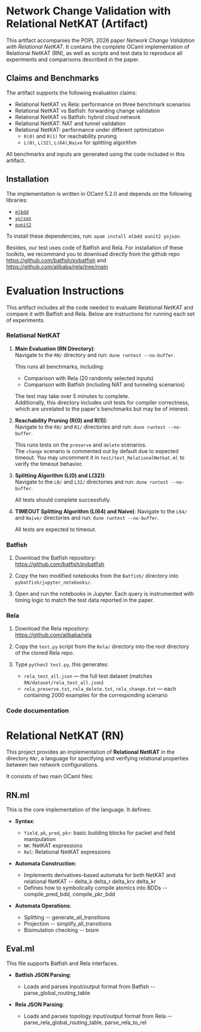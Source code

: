# Network Change Validation with Relational NetKAT (Artifact)

This artifact accompanies the POPL 2026 paper *Network Change Validation with Relational NetKAT*. 
It contains the complete OCaml implementation of Relational NetKAT (RN), as well as scripts and test data 
to reproduce all experiments and comparisons described in the paper.

## Claims and Benchmarks

The artifact supports the following evaluation claims:

- Relational NetKAT vs Rela: performance on three benchmark scenarios
- Relational NetKAT vs Batfish: forwarding change validation
- Relational NetKAT vs Batfish: hybrid cloud network
- Relational NetKAT: NAT and tunnel validation
- Relational NetKAT: performance under different optimization
  - `R(0)` and `R(1)` for reachability pruning
  - `L(0)`, `L(32)`, `L(64)`,`Naive` for splitting algorithm

All benchmarks and inputs are generated using the code included in this artifact.

## Installation

The implementation is written in OCaml 5.2.0 and depends on the following libraries:

- [`mlbdd`](https://opam.ocaml.org/packages/mlbdd/)
- [`yojson`](https://opam.ocaml.org/packages/yojson/)
- [`ounit2`](https://opam.ocaml.org/packages/ounit2/)

To install these dependencies, run: `opam install mlbdd ounit2 yojson`.

Besides, our test uses code of Batfish and Rela. For installation of these toolkits, we recommand you to download
directly from the github repo https://github.com/batfish/pybatfish and https://github.com/alibaba/rela/tree/main

# Evaluation Instructions

This artifact includes all the code needed to evaluate Relational NetKAT and compare it with Batfish and Rela. 
Below are instructions for running each set of experiments.

### Relational NetKAT

1. **Main Evaluation (RN Directory)**:  
   Navigate to the `RN/` directory and run: `dune runtest --no-buffer`.
   
	This runs all benchmarks, including:
	- Comparison with Rela (20 randomly selected inputs)
	- Comparison with Batfish (including NAT and tunneling scenarios)

	The test may take over 5 minutes to complete.  
	Additionally, this directory includes unit tests for compiler correctness, which are unrelated to the paper's benchmarks but may be of interest. 
 
2. **Reachability Pruning (R(0) and R(1))**:  
	Navigate to the `R0/` and `R1/` directories and run: `dune runtest --no-buffer`. 

	This runs tests on the `preserve` and `delete` scenarios.  
	The `change` scenario is commented out by default due to expected timeout. You may uncomment it in `test/test_RelationalNetkat.ml` to verify the timeout behavior.

3. **Splitting Algorithm (L(0) and L(32))**:  
	Navigate to the `L0/` and `L32/` directories and run: `dune runtest --no-buffer`. 
	
	All tests should complete successfully.

4. **TIMEOUT Splitting Algorithm (L(64) and Naive)**:
	Navigate to the `L64/` and `Naive/` directories and run: `dune runtest --no-buffer`. 

	All tests are expected to timeout.


### Batfish

1. Download the Batfish repository:  
https://github.com/batfish/pybatfish

2. Copy the two modified notebooks from the `Batfish/` directory into `pybatfish/jupyter_notebooks/`.

3. Open and run the notebooks in Jupyter. Each query is instrumented with timing logic to match the test data reported in the paper.

### Rela

1. Download the Rela repository:  
https://github.com/alibaba/rela

2. Copy the `test.py` script from the `Rela/` directory into the root directory of the cloned Rela repo.

3. Type `python3 test.py`, this generates:
	- `rela_test_all.json` — the full test dataset (matches `RN/dataset/rela_test_all.json`)
	- `rela_preserve.txt`, `rela_delete.txt`, `rela_change.txt` — each containing 2000 examples for the corresponding scenario
	
	
### Code documentation

# Relational NetKAT (RN)

This project provides an implementation of **Relational NetKAT** in the directory `RN/`,  a language for specifying and verifying relational properties between two network configurations.

It consists of two main OCaml files:


## RN.ml

This is the core implementation of the language. It defines:

- **Syntax**:
  - `field`, `pk`, `pred`, `pkr`: basic building blocks for packet and field manipulation
  - `NK`: NetKAT expressions
  - `Rel`: Relational NetKAT expressions

- **Automata Construction**:
  - Implements derivatives-based automata for both NetKAT and relational NetKAT -- delta_k delta_r delta_krx delta_kr
  - Defines how to symbolically compile atomics into BDDs  -- compile_pred_bdd, compile_pkr_bdd

- **Automata Operations**:
  - Splitting -- generate_all_transitions
  - Projection -- simplify_all_transitions
  - Bisimulation checking -- bisim


## Eval.ml

This file supports Batfish and Rela interfaces.

- **Batfish JSON Parsing**:
  - Loads and parses input/output format from Batfish -- parse_global_routing_table 

- **Rela JSON Parsing**:
  - Loads and parses topology input/output format from Rela -- parse_rela_global_routing_table, parse_rela_to_rel

	